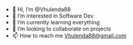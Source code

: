- 👋 Hi, I’m @Vhulenda88
- 👀 I’m interested in Software Dev
- 🌱 I’m currently learning everything
- 💞️ I’m looking to collaborate on projects
- 📫 How to reach me Vhulenda88@gmail.com

<!---
Vhulenda88/Vhulenda88 is a ✨ special ✨ repository because its `README.md` (this file) appears on your GitHub profile.
You can click the Preview link to take a look at your changes.
--->
